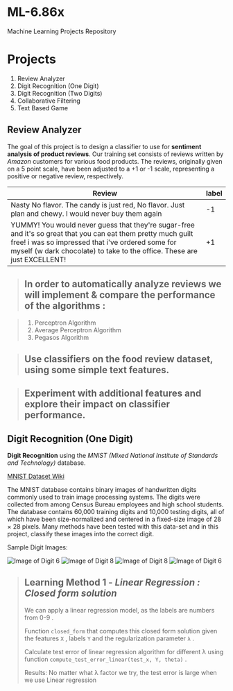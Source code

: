 # ML-6.86x
Machine Learning Projects Repository

# Projects
1. Review Analyzer
2. Digit Recognition (One Digit)
3. Digit Recognition (Two Digits)
4. Collaborative Filtering
5. Text Based Game

## Review Analyzer

The goal of this project is to design a classifier to use for **sentiment analysis of product reviews**. Our training set consists of reviews written by *Amazon* customers for various food products. The reviews, originally given on a 5 point scale, have been adjusted to a +1 or -1 scale, representing a positive or negative review, respectively.

Review | 	label
-------- | --------
Nasty No flavor. The candy is just red, No flavor. Just plan and chewy. I would never buy them again | -1
YUMMY! You would never guess that they're sugar-free and it's so great that you can eat them pretty much guilt free! i was so impressed that i've ordered some for myself (w dark chocolate) to take to the office. These are just EXCELLENT! | +1

>## In order to automatically analyze reviews we will implement & compare the performance of the algorithms :

>1. Perceptron Algorithm
>2. Average Perceptron Algorithm
>3. Pegasos Algorithm

>## Use classifiers on the food review dataset, using some simple text features.

>## Experiment with additional features and explore their impact on classifier performance.


## Digit Recognition (One Digit)

**Digit Recognition** using the *MNIST (Mixed National Institute of Standards and Technology)* database.

[MNIST Dataset Wiki](https://en.wikipedia.org/wiki/MNIST_database)

The MNIST database contains binary images of handwritten digits commonly used to train image processing systems. The digits were collected from among Census Bureau employees and high school students. The database contains 60,000 training digits and 10,000 testing digits, all of which have been size-normalized and centered in a fixed-size image of 28 × 28 pixels. Many methods have been tested with this data-set and in this project, classify these images into the correct digit.

Sample Digit Images:

![Image of Digit 6](https://prod-edxapp.edx-cdn.org/assets/courseware/v1/03f49ce9ab37fa92d84b0c9e70542014/asset-v1:MITx+6.86x+1T2019+type@asset+block/images_6.png) ![Image of Digit 8](https://prod-edxapp.edx-cdn.org/assets/courseware/v1/e7123412da031f62e082afb10bdfa655/asset-v1:MITx+6.86x+1T2019+type@asset+block/images_8.png)  ![Image of Digit 8](https://prod-edxapp.edx-cdn.org/assets/courseware/v1/280748cc6f7447b43db835bf0c1700d8/asset-v1:MITx+6.86x+1T2019+type@asset+block/images_x.png) ![Image of Digit 6](https://prod-edxapp.edx-cdn.org/assets/courseware/v1/b56e40dfe8c00d6c9b54956f21e04f92/asset-v1:MITx+6.86x+1T2019+type@asset+block/images_6-2.png)

> ## Learning Method 1 - *Linear Regression : Closed form solution*
>
>We can apply a linear regression model, as the labels are numbers from 0-9 .
>
>Function `closed_form` that computes this closed form solution given the features  `X` , labels  `Y`  and the regularization parameter  `λ` .
>
>Calculate test error of linear regression algorithm for different  λ using function `compute_test_error_linear(test_x, Y, theta)` .
>
>Results: No matter what  λ  factor we try, the test error is large when we use Linear regression

